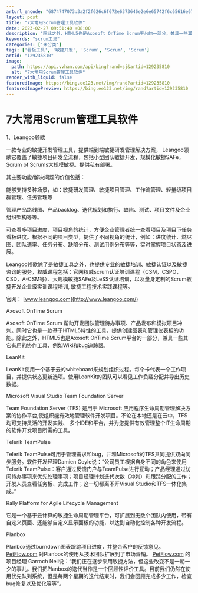 ```yaml
---
arturl_encode: "6874747073:3a2f2f626c6f672e6373646e2e6e65742f6c65616e676f6f2f:61727469636c652f64657461696c732f313239323335383130"
layout: post
title: "7大常用Scrum管理工具软件"
date: 2023-02-27 09:51:40 +08:00
description: "除此之外，HTML5也是Axosoft OnTime Scrum平台的一部分，兼具一些其它有用的协作"
keywords: "scrum工具"
categories: ['未分类']
tags: ['看板工具', '敏捷开发', 'Scrum', 'Scrum', 'Scrum']
artid: "129235810"
image:
  path: https://api.vvhan.com/api/bing?rand=sj&artid=129235810
  alt: "7大常用Scrum管理工具软件"
render_with_liquid: false
featuredImage: https://bing.ee123.net/img/rand?artid=129235810
featuredImagePreview: https://bing.ee123.net/img/rand?artid=129235810
---
```


# 7大常用Scrum管理工具软件

1、Leangoo领歌

一款专业的敏捷开发管理工具，提供端到端敏捷研发管理解决方案，
Leangoo领歌它覆盖了敏捷项目研发全流程，包括小型团队敏捷开发，规模化敏捷SAFe，Scrum of Scrums大规模敏捷。提供私有部署。

其主要功能/解决问题的价值包括：

能够支持多种场景，如：敏捷研发管理、敏捷项目管理、工作流管理、轻量级项目群管理、任务管理等

管理产品路线图、产品backlog、迭代规划和执行、缺陷、测试、项目文件及企业组织架构等等。

可查看多项目进度，项目视角的统计，方便企业管理者统一查看项目及项目下任务看板进度。根据不同的项目类型，提供了不同视角的统计，例如：进度统计、燃尽图、团队速率、任务分布、缺陷分布、测试用例分布等等，实时掌握项目状态及进展。

Leangoo领歌除了是敏捷工具之外，也提供专业的敏捷培训、敏捷认证以及敏捷咨询的服务，权威课程包括：官网权威scrum认证培训课程（CSM，CSPO，CSD，A-CSM等）、大规模敏捷SAFe及LeSS认证培训，以及量身定制的Scrum敏捷开发企业级实训课程培训, 敏捷工程技术实践课程等。

官网：
[www.leangoo.com](http://www.leangoo.com/)

Axosoft OnTime Scrum

Axosoft OnTime Scrum 帮助开发团队管理待办事项、产品发布和模拟项目冲刺。同时它也是一款基于HTML5特性的工具，提供创建图表和管理仪表板的功能。除此之外，HTML5也是Axosoft OnTime Scrum平台的一部分，兼具一些其它有用的协作工具，例如Wiki和bug追踪器。

LeanKit

LeanKit使用一个基于云的whiteboard来规划组织过程。每个卡代表一个工作项目，并提供状态更新选项。使用LeanKit的团队可以看见工作负载分配并导出历史数据。

Microsoft Visual Studio Team Foundation Server

Team Foundation Server (TFS) 是用于 Microsoft 应用程序生命周期管理解决方案的协作平台,使组织能有效地管理软件开发项目。不论在本地还是在云中，TFS均可支持灵活的开发实践、 多个IDE和平台，并为您提供有效管理整个IT生命周期的软件开发项目所需的工具。

Telerik TeamPulse

Telerik TeamPulse可用于管理需求和bug，并和Microsoft的TFS共同提供双向同步服务。软件开发经理Damien Coyle说：“公司员工根据自身不同的角色来使用Telerik TeamPulse：客户通过反馈门户与TeamPulse进行互动；产品经理通过访问待办事项来优先处理事项；项目经理计划迭代次数（冲刺）和跟踪分配的工作；开发人员查看任务板、完成工作；这一切都离不开Visual Studio和TFS一体化集成。”

Rally Platform for Agile Lifecycle Management

它是一个基于云计算的敏捷生命周期管理平台，可扩展到无数个团队内使用，带有自定义页面、还能够自定义显示面板的功能，以达到自动化控制各种开发流程。

Planbox

Planbox通过burndown图表跟踪项目进度，并整合客户的反馈意见。
[PetFlow.com](https://PetFlow.com)
对Planbox的使用从技术团队扩展到了市场营销。
[PetFlow.com](https://PetFlow.com)
的项目经理 Garroch Neil说：“我们正在逐步采用敏捷方法，但这些改变不是一朝一夕的事儿。我们把Planbox的迭代当作是一个回顾性评价工具。目前我们仍然在使用优先队列系统，但是每两个星期的迭代结束时，我们会回顾完成多少工作，检查bug修复以及优化等等”。